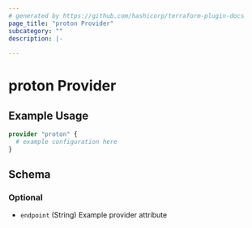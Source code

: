 ```yaml
---
# generated by https://github.com/hashicorp/terraform-plugin-docs
page_title: "proton Provider"
subcategory: ""
description: |-
  
---
```


# proton Provider



## Example Usage

```terraform
provider "proton" {
  # example configuration here
}
```

<!-- schema generated by tfplugindocs -->
## Schema

### Optional

- `endpoint` (String) Example provider attribute
